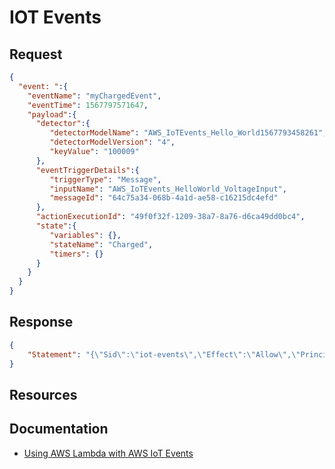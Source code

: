 # IOT Events

## Request

```json
{
  "event: ":{
    "eventName": "myChargedEvent",
    "eventTime": 1567797571647,
    "payload":{
      "detector":{
         "detectorModelName": "AWS_IoTEvents_Hello_World1567793458261",
         "detectorModelVersion": "4",
         "keyValue": "100009"
      },
      "eventTriggerDetails":{
         "triggerType": "Message",
         "inputName": "AWS_IoTEvents_HelloWorld_VoltageInput",
         "messageId": "64c75a34-068b-4a1d-ae58-c16215dc4efd"
      },
      "actionExecutionId": "49f0f32f-1209-38a7-8a76-d6ca49dd0bc4",
      "state":{
         "variables": {},
         "stateName": "Charged",
         "timers": {}
      }
    }
  }
}
```

## Response

```json
{
    "Statement": "{\"Sid\":\"iot-events\",\"Effect\":\"Allow\",\"Principal\":{\"Service\":\"iotevents.amazonaws.com\"},\"Action\":\"lambda:InvokeFunction\",\"Resource\":\"arn:aws:lambda:us-west-2:123456789012:function:my-function\"}"
}
```

## Resources

## Documentation

- [Using AWS Lambda with AWS IoT Events](https://docs.aws.amazon.com/lambda/latest/dg/services-iotevents.html)

